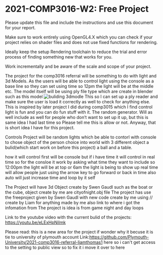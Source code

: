 # 2021-COMP3016-W2: Free Project

Please update this file and include the instructions and use this document for your report.

Make sure to work entirely using OpenGL4.X which you can check if your project relies on shader files and does not use fixed functions for rendering.

Ideally keep the setup Rendering toolchain to reduce the trial and error process of finding something new that works for you.

Work incrementally and be aware of the scale and scope of your project.



The project for the comp3016 referral will be something to do with light and 3d Models.
As the users will be able to control light using the console as a base line so they can set using time so 12pm the light will be at the middle etc.
The model itself will be using ply file type which are create in blender such as this model 
![buliding 3dmodle](https://user-images.githubusercontent.com/55701056/178977529-c3b6c29c-3241-40ae-86c2-e771e54a278b.png)
This so I can set up a ply reader and make sure the user is load it correctly as well to check for anything else.
This is inspired by later project I did during comp3015 which I find control light is fun and you can do fun stuff with it.
The random generator. Will as well include as well for people who don’t want to set up it up, but this is same idea I had last time so Please tell me this is allow or not.
Anyway, that is short idea I have for this project. 

Controls
Project will be random lights which be able to contorl with console to chose object of the person choice into world with 3 different object a bulid(which start work on before this project) a ball and a table.

how it will control first will be console but if i have time it will control in real time
so for the consloe it work by asking what time they want to include so 12:00pm the light will be at top or 6am the light is being to show up
real time will allow people just using the arrow key to go forward or back in time
also auto will just increase time and loop by it self 


The Project will have 3d Object create by Swen Gaudl such as the boat or the cube, object create by me are cityofnight.obj file 
The project has use the freeproject given by Swen Gaudl with new code create by me using // create by Liam for anything made by me also link to where i got the infomation from
The project is idea is from game night and day loops 

Link to the youtube video with the current bulid of the projects: 
https://youtu.be/eLExHpNiImk 

Please read: this is a new area for the project if wonder why it becuse it is tie to university of plymouth account Link:https://github.com/Plymouth-University/2021-comp3016-referral-liamthomas1 here so i can't get access to the setting to public view so to fix it i move it over to here 

